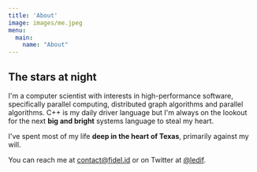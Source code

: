 ```yaml
---
title: 'About'
image: images/me.jpeg
menu:
  main:
    name: "About"
---
```



## The stars at night

I'm a computer scientist with interests in high-performance software, specifically
parallel computing, distributed graph algorithms and parallel algorithms. C++ is my
daily driver language but I'm always on the lookout for the next **big and bright** systems language
to steal my heart.

I've spent most of my life **deep in the heart of Texas**, primarily against my will.

You can reach me at [contact@fidel.id](mailto:contact@fidel.id) or on Twitter at [@ledif](https://twitter.com/ledif).